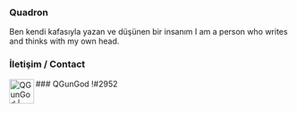 ### Quadron
Ben kendi kafasıyla yazan ve düşünen bir insanım
I am a person who writes and thinks with my own head.

### İletişim / Contact 
[<img align="left" alt="QGunGod | Discord" width="44px" src="https://i.ibb.co/YtNhB1V/icons8-discord-new-logo-48.png" />][discord] ### QGunGod !#2952

[discord]: QGunGod!#2952

<!--
**QGunGod/QGunGod** is a ✨ _special_ ✨ repository because its `README.md` (this file) appears on your GitHub profile.

Here are some ideas to get you started:
[discord]: https://discord.gg/yqHmvcr
- 🔭 I’m currently working on ...
- 🌱 I’m currently learning ...
- 👯 I’m looking to collaborate on ...
- 🤔 I’m looking for help with ...
- 💬 Ask me about ...
- 📫 How to reach me: ...
- 😄 Pronouns: ...
- ⚡ Fun fact: ...
-->
